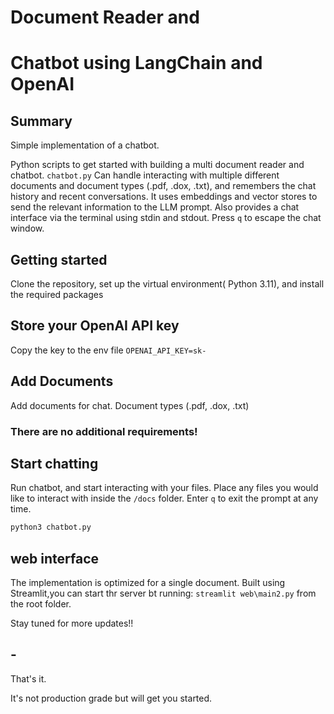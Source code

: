 # Document Reader and 
# Chatbot using LangChain and OpenAI

## Summary
Simple implementation of a chatbot.


Python scripts to get started with building a multi document reader and chatbot.
`chatbot.py` Can handle interacting with multiple different documents and document types (.pdf, .dox, .txt), 
and remembers the chat history and recent conversations.
It uses embeddings and vector stores to send the relevant information to the LLM prompt. Also provides a chat interface
via the terminal using stdin and stdout. Press `q` to escape the chat window.


## Getting started


Clone the repository, set up the virtual environment( Python 3.11), and install the required packages


## Store your OpenAI API key
Copy the key to the  env file
`OPENAI_API_KEY=sk-`

## Add Documents
Add documents for chat. Document types (.pdf, .dox, .txt)

### There are no additional requirements!


## Start chatting
Run chatbot, and start interacting with your files. 
Place any files you would like to interact with inside the `/docs` folder. 
Enter `q` to exit the prompt at any time.

```python
python3 chatbot.py
```
## web interface

The implementation is optimized for a single document.
Built using Streamlit,you can start thr server bt running:
 `streamlit web\main2.py`  from the root folder.



Stay tuned for more updates!!

## -
That's it. 

It's not production grade but will get you started.
